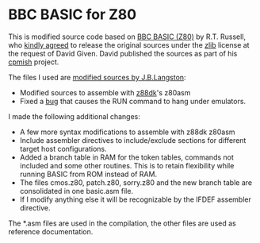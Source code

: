 # BBC BASIC for Z80

This is modified source code based on [BBC BASIC (Z80)](http://www.bbcbasic.co.uk/bbcbasic/z80basic.html) by R.T. Russell, who [kindly agreed](http://cowlark.com/2019-06-14-bbcbasic-opensource/index.html) to release the original sources under the [zlib](COPYING) license at the request of David Given.  David published the sources as part of his [cpmish](https://github.com/davidgiven/cpmish) project.

The files I used are [modified sources by J.B.Langston](https://github.com/jblang/bbcbasic-z80):

- Modified sources to assemble with [z88dk](https://github.com/z88dk/z88dk)'s z80asm  
- Fixed a [bug](https://github.com/davidgiven/cpmish/issues/20) that causes the RUN command to hang under emulators.  
  
I made the following additional changes:  
  
- A few more syntax modifications to assemble with z88dk z80asm  
- Include assembler directives to include/exclude sections for different target host configurations.  
- Added a branch table in RAM for the token tables, commands not included and some other routines. This is to retain flexibility while running BASIC from ROM instead of RAM.   
- The files cmos.z80, patch.z80, sorry.z80 and the new branch table are consolidated in one basic.asm file.  
- If I modify anything else it will be recognizable by the IFDEF assembler directive.  
  
The *.asm files are used in the compilation, the other files are used as reference documentation.

